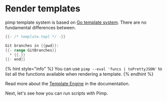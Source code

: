 # Render templates

pimp template system is based on [Go template system](https://golang.org/pkg/text/template/). There are no fundamental differences between.

```go
{{- /* template.tmpl */ -}}

Git branches in {{pwd}}:
{{- range GitBranches}}
  * {{.}}
{{- end}}
```

{% hint style="info" %}
You can use `pimp --eval 'funcs | toPrettyJSON'` to list all the functions available when rendering a template.
{% endhint %}

Read more about the [Template Engine](../user-guide-1/template-engine.md) in the documentation.

Next, let's see how you can run scripts with Pimp.

